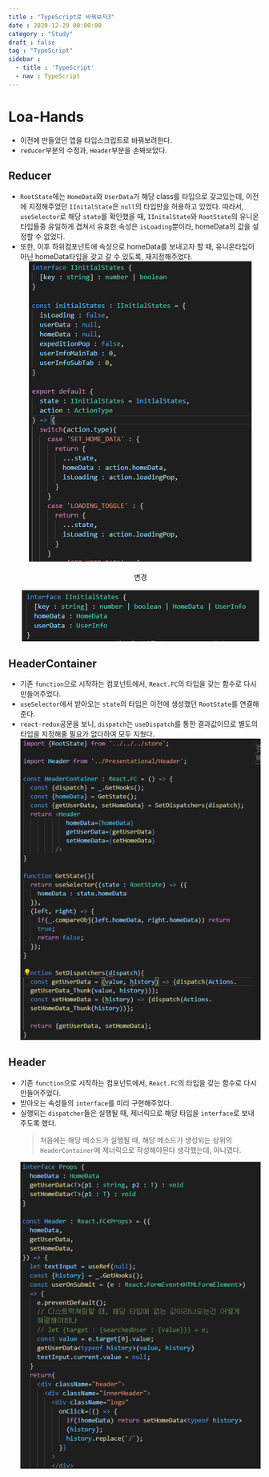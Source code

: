 ```yaml
---
title : "TypeScript로 바꿔보자3"
date : 2020-12-29 00:00:00
category : "Study"
draft : false
tag : "TypeScript"
sidebar : 
  - title : 'TypeScript'
  - nav : TypeScript
--- 
```

# Loa-Hands
* 이전에 만들었던 앱을 타입스크립트로 바꿔보려한다.
* `reducer`부분의 수정과, `Header`부분을 손봐보았다.

## Reducer
* `RootState`에는 `HomeData`와 `UserData`가 해당 class를 타입으로 갖고있는데, 이전에 지정해주었던 `IInitalState`은 `null`의 타입만을 허용하고 있었다. 따라서, `useSelector`로 해당 `state`를 확인했을 때, `IInitalState`와 `RootState`의 유니온타입들중 유일하게 겹쳐서 유효한 속성은 `isLoading`뿐이라, homeData의 값을 설정할 수 없었다.
* 또한, 이후 하위컴포넌트에 속성으로 homeData를 보내고자 할 때, 유니온타입이 아닌 homeData타입을 갖고 갈 수 있도록, 재지정해주었다.
  <div style="text-align : center">
    <img src="/img/2020/12/25/5.PNG?raw=true" alt="5">
  </div>
  <br>
  <div style="text-align : center">
    변경
  </div>
  <br>
  <div style="text-align : center">
    <img src="/img/2020/12/29/1.PNG?raw=true" alt="1">
  </div>

## HeaderContainer
* 기존 `function`으로 시작하는 컴포넌트에서, `React.FC`의 타입을 갖는 함수로 다시 만들어주었다.
* `useSelector`에서 받아오는 `state`의 타입은 이전에 생성했던 `RootState`를 연결해준다.
* `react-redux`공문을 보니, `dispatch`는 `useDispatch`를 통한 결과값이므로 별도의 타입을 지정해줄 필요가 없다하여 모두 지웠다.
  <div style="text-align : center">
    <img src="/img/2020/12/29/2.PNG?raw=true" alt="2">
  </div>

## Header
* 기존 `function`으로 시작하는 컴포넌트에서, `React.FC`의 타입을 갖는 함수로 다시 만들어주었다.
* 받아오는 속성들의 `interface`를 미리 구현해주었다.
* 실행되는 `dispatcher`들은 실행될 때, 제너릭으로 해당 타입을 `interface`로 보내주도록 했다.
  > 처음에는 해당 메소드가 실행될 때, 해당 메소드가 생성되는 상위의 `HeaderContainer`에 제너릭으로 작성해야된다 생각했는데, 아니였다.
  <div style="text-align : center">
    <img src="/img/2020/12/29/3.PNG?raw=true" alt="3">
  </div>